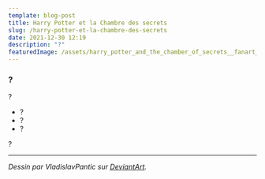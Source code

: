 ```yaml
---
template: blog-post
title: Harry Potter et la Chambre des secrets
slug: /harry-potter-et-la-chambre-des-secrets
date: 2021-12-30 12:19
description: "?"
featuredImage: /assets/harry_potter_and_the_chamber_of_secrets__fanart_19_by_vladislavpantic_de9x1yn-fullview.jpg
---
```

### ?

?

- ?
- ?
- ?

?

---
*Dessin par VladislavPantic sur [DeviantArt](https://www.deviantart.com/vladislavpantic/art/Harry-Potter-and-the-Chamber-of-Secrets-FanArt-19-863185199).*